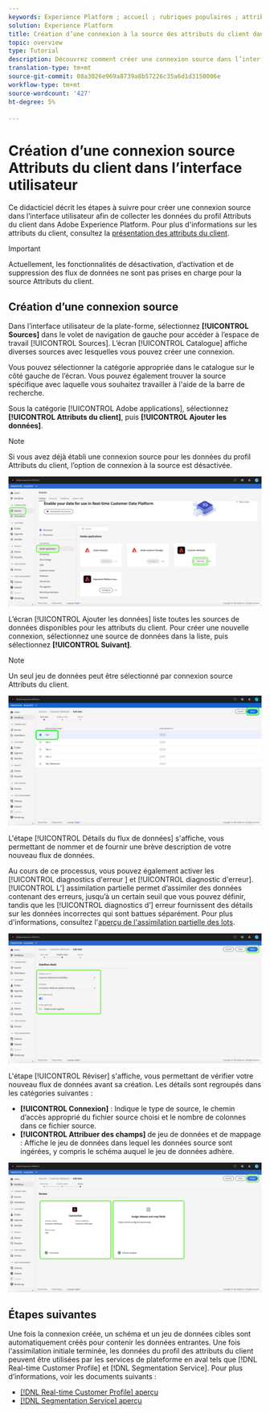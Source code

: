 ```yaml
---
keywords: Experience Platform ; accueil ; rubriques populaires ; attributs du client
solution: Experience Platform
title: Création d’une connexion à la source des attributs du client dans l’interface utilisateur
topic: overview
type: Tutorial
description: Découvrez comment créer une connexion source dans l’interface utilisateur pour collecter des données de profil d’attributs du client dans Adobe Experience Platform.
translation-type: tm+mt
source-git-commit: 08a3026e969a8739a8b57226c35a6d1d3150006e
workflow-type: tm+mt
source-wordcount: '427'
ht-degree: 5%

---
```



# Création d’une connexion source Attributs du client dans l’interface utilisateur

Ce didacticiel décrit les étapes à suivre pour créer une connexion source dans l’interface utilisateur afin de collecter les données du profil Attributs du client dans Adobe Experience Platform. Pour plus d&#39;informations sur les attributs du client, consultez la [présentation des attributs du client](https://experienceleague.adobe.com/docs/core-services/interface/customer-attributes/attributes.html).

>[!IMPORTANT]
>
>Actuellement, les fonctionnalités de désactivation, d’activation et de suppression des flux de données ne sont pas prises en charge pour la source Attributs du client.

## Création d’une connexion source

Dans l’interface utilisateur de la plate-forme, sélectionnez **[!UICONTROL Sources]** dans le volet de navigation de gauche pour accéder à l’espace de travail [!UICONTROL Sources]. L’écran [!UICONTROL Catalogue] affiche diverses sources avec lesquelles vous pouvez créer une connexion.

Vous pouvez sélectionner la catégorie appropriée dans le catalogue sur le côté gauche de l’écran. Vous pouvez également trouver la source spécifique avec laquelle vous souhaitez travailler à l&#39;aide de la barre de recherche.

Sous la catégorie [!UICONTROL Adobe applications], sélectionnez **[!UICONTROL Attributs du client]**, puis **[!UICONTROL Ajouter les données]**.

>[!NOTE]
>
>Si vous avez déjà établi une connexion source pour les données du profil Attributs du client, l’option de connexion à la source est désactivée.

![](../../../../images/tutorials/create/customer-attributes/catalog.png)

L’écran [!UICONTROL Ajouter les données] liste toutes les sources de données disponibles pour les attributs du client. Pour créer une nouvelle connexion, sélectionnez une source de données dans la liste, puis sélectionnez **[!UICONTROL Suivant]**.

>[!NOTE]
>
>Un seul jeu de données peut être sélectionné par connexion source Attributs du client.

![](../../../../images/tutorials/create/customer-attributes/add-data.png)

L&#39;étape [!UICONTROL Détails du flux de données] s&#39;affiche, vous permettant de nommer et de fournir une brève description de votre nouveau flux de données.

Au cours de ce processus, vous pouvez également activer les [!UICONTROL diagnostics d&#39;erreur ] et [!UICONTROL diagnostic d&#39;erreur]. [!UICONTROL L’] assimilation partielle permet d’assimiler des données contenant des erreurs, jusqu’à un certain seuil que vous pouvez définir, tandis que les  [!UICONTROL diagnostics d’] erreur fournissent des détails sur les données incorrectes qui sont battues séparément. Pour plus d&#39;informations, consultez l&#39;[aperçu de l&#39;assimilation partielle des lots](../../../../../ingestion/batch-ingestion/partial.md).

![](../../../../images/tutorials/create/customer-attributes/dataflow-detail.png)

L&#39;étape [!UICONTROL Réviser] s&#39;affiche, vous permettant de vérifier votre nouveau flux de données avant sa création. Les détails sont regroupés dans les catégories suivantes :

* **[!UICONTROL Connexion]** : Indique le type de source, le chemin d’accès approprié du fichier source choisi et le nombre de colonnes dans ce fichier source.
* **[!UICONTROL Attribuer des champs]** de jeu de données et de mappage : Affiche le jeu de données dans lequel les données source sont ingérées, y compris le schéma auquel le jeu de données adhère.

![](../../../../images/tutorials/create/customer-attributes/review.png)

## Étapes suivantes

Une fois la connexion créée, un schéma et un jeu de données cibles sont automatiquement créés pour contenir les données entrantes. Une fois l&#39;assimilation initiale terminée, les données du profil des attributs du client peuvent être utilisées par les services de plateforme en aval tels que [!DNL Real-time Customer Profile] et [!DNL Segmentation Service]. Pour plus d’informations, voir les documents suivants :

* [[!DNL Real-time Customer Profile] aperçu](../../../../../profile/home.md)
* [[!DNL Segmentation Service] aperçu](../../../../../segmentation/home.md)
